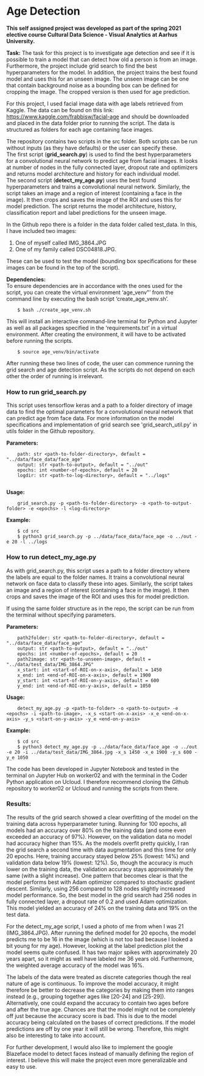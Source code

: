 # Age Detection
**This self assigned project was developed as part of the spring 2021 elective course Cultural Data Science - Visual Analytics at Aarhus University.**

__Task:__ The task for this project is to investigate age detection and see if it is possible to train a model that can detect how old a person is from an image. 
Furthermore, the project include grid search to find the best hyperparameters for the model. 
In addition, the project trains the best found model and uses this for an unseen image. The unseen image can be one that contain background noise as a bounding box can be defined for cropping the image.
The cropped version is then used for age prediction. <br>

For this project, I used facial image data with age labels retrieved from Kaggle. The data can be found on this link: https://www.kaggle.com/frabbisw/facial-age and should be downloaded and placed in the data folder prior to running the script. The data is structured as folders for each age containing face images. <br>

The repository contains two scripts in the src folder. Both scripts can be run without inputs (as they have defaults) or the user can specify these. <br>
The first script (__grid_search.py__) is used to find the best hyperparameters for a convolutional neural network to predict age from facial images. 
It looks at number of nodes in the fully connected layer, dropout rate and optimizers and returns model architecture and history for each individual model. <br> 
The second script (__detect_my_age.py__) uses the best found hyperparameters and trains a convolutional neural network. 
Similarly, the script takes an image and a region of interest (containing a face in the image). 
It then crops and saves the image of the ROI and uses this for model prediction. 
The script returns the model architecture, history, classification report and label predictions for the unseen image. <br>

In the Github repo there is a folder in the data folder called test_data. In this, I have included two images:
1. One of myself called IMG_3864.JPG 
2. One of my family called DSC04818.JPG. <br>

These can be used to test the model (bounding box specifications for these images can be found in the top of the script).

__Dependencies:__ <br>
To ensure dependencies are in accordance with the ones used for the script, you can create the virtual environment ‘age_venv"’ from the command line by executing the bash script ‘create_age_venv.sh’. 
```
    $ bash ./create_age_venv.sh
```
This will install an interactive command-line terminal for Python and Jupyter as well as all packages specified in the ‘requirements.txt’ in a virtual environment. 
After creating the environment, it will have to be activated before running the scripts.

```    
    $ source age_venv/bin/activate
```
After running these two lines of code, the user can commence running the grid search and age detection script. 
As the scripts do not depend on each other the order of running is irrelevant. <br>

### How to run grid_search.py <br>
This script uses tensorflow keras and a path to a folder directory of image data to find the optimal parameters for a convolutional neural network that can predict age from face data. 
For more information on the model specifications and implementation of grid search see 'grid_search_util.py' in utils folder in the Github repository.

__Parameters:__ <br>
```
    path: str <path-to-folder-directory>, default = "../data/face_data/face_age"
    output: str <path-to-output>, default = "../out"
    epochs: int <number-of-epochs>, default = 20
    logdir: str <path-to-log-directory>, default = "../logs"


```
    
__Usage:__ <br>
```
    grid_search.py -p <path-to-folder-directory> -o <path-to-output-folder> -e <epochs> -l <log-directory>
```
    
__Example:__ <br>
```
    $ cd src
    $ python3 grid_search.py -p ../data/face_data/face_age -o ../out -e 20 -l ../logs

```


### How to run detect_my_age.py <br>

As with grid_search.py, this script uses a path to a folder directory where the labels are equal to the folder names. It trains a convolutional neural network on face data to classify these into ages. 
Similarly, the script takes an image and a region of interest (containing a face in the image). It then crops and saves the image of the ROI and uses this for model prediction. 

If using the same folder structure as in the repo, the script can be run from the terminal without specifying parameters.


__Parameters:__ <br>
```
    path2folder: str <path-to-folder-directory>, default = "../data/face_data/face_age"
    output: str <path-to-output>, default = "../out"
    epochs: int <number-of-epochs>, default = 20
    path2image: str <path-to-unseen-image>, default = "../data/test_data/IMG_3864.JPG"
    x_start: int <start-of-ROI-on-x-axis>, default = 1450
    x_end: int <end-of-ROI-on-x-axis>, default = 1900
    y_start: int <start-of-ROI-on-y-axis>, default = 600
    y_end: int <end-of-ROI-on-y-axis>, default = 1050 

```
    
__Usage:__ <br>
```
    detect_my_age.py -p <path-to-folder> -o <path-to-output> -e <epochs> -i <path-to-image>, -x_s <start-on-x-axis> -x_e <end-on-x-axis> -y_s <start-on-y-axis> -y_e <end-on-y-axis>
```
    
__Example:__ <br>
```
    $ cd src
    $ python3 detect_my_age.py -p ../data/face_data/face_age -o ../out -e 20 -i ../data/test_data/IMG_3864.jpg -x_s 1450 -x_e 1900 -y_s 600 -y_e 1050

```

The code has been developed in Jupyter Notebook and tested in the terminal on Jupyter Hub on worker02 and with the terminal in the Coder Python application on Ucloud. I therefore recommend cloning the Github repository to worker02 or Ucloud and running the scripts from there.

### Results:
The results of the grid search showed a clear overfitting of the model on the training data across hyperparameter tuning. 
Running for 100 epochs, all models had an accuracy over 80% on the training data (and some even exceeded an accuracy of 97%). 
However, on the validation data no model had accuracy higher than 15%. 
As the models overfit pretty quickly, I ran the grid search a second time with data augmentation and this time for only 20 epochs. 
Here, training accuracy stayed below 25% (lowest: 14%) and validation data below 19% (lowest: 12%). 
So, though the accuracy is much lower on the training data, the validation accuracy stays approximately the same (with a slight increase). 
One pattern that becomes clear is that the model performs best with Adam optimizer compared to stochastic gradient descent. 
Similarly, using 256 compared to 128 nodes slightly increased model performance. 
So, the best model in the grid search had 256 nodes in fully connected layer, a dropout rate of 0.2 and used Adam optimization. 
This model yielded an accuracy of 24% on the training data and 19% on the test data. <br>

For the detect_my_age script, I used a photo of me from when I was 21 (IMG_3864.JPG). 
After running the defined model for 20 epochs, the model predicts me to be 16 in the image (which is not too bad because I looked a bit young for my age). 
However, looking at the label prediction plot the model seems quite confused. 
It has two major spikes with approximately 20 years apart, so it might as well have labeled me 36 years old. 
Furthermore, the weighted average accuracy of the model was 16%.  <br>

The labels of the data were treated as discrete categories though the real nature of age is continuous. 
To improve the model accuracy, it might therefore be better to decrease the categories by making them into ranges instead (e.g., grouping together ages like [20-24] and [25-29]). 
Alternatively, one could expand the accuracy to contain two ages before and after the true age. 
Chances are that the model might not be completely off just because the accuracy score is bad. 
This is due to the model accuracy being calculated on the bases of correct predictions. 
If the model predictions are off by one year it will still be wrong. Therefore, this might also be interesting to take into account. <br>

For further development, I would also like to implement the google Blazeface model to detect faces instead of manually defining the region of interest. I believe this will make the project even more generalizable and easy to use.

